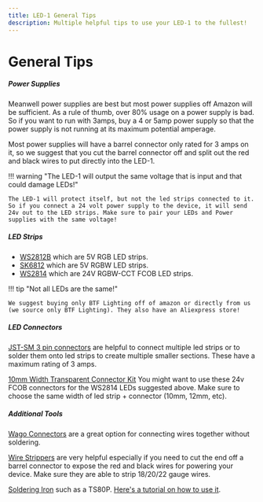 ```yaml
---
title: LED-1 General Tips
description: Multiple helpful tips to use your LED-1 to the fullest!
---
```

# General Tips

##### Power Supplies

Meanwell power supplies are best but most power supplies off Amazon will be sufficient. As a rule of thumb, over 80% usage on a power supply is bad. So if you want to run with 3amps, buy a 4 or 5amp power supply so that the power supply is not running at its maximum potential amperage.

Most power supplies will have a barrel connector only rated for 3 amps on it, so we suggest that you cut the barrel connector off and split out the red and black wires to put directly into the LED-1.

!!! warning "The LED-1 will output the same voltage that is input and that could damage LEDs!"

    The LED-1 will protect itself, but not the led strips connected to it. So if you connect a 24 volt power supply to the device, it will send 24v out to the LED strips. Make sure to pair your LEDs and Power supplies with the same voltage!

##### LED Strips

* <a href="https://www.amazon.com/dp/B01CDTEG1O" target="_blank" rel="noreferrer nofollow noopener">WS2812B</a> which are 5V RGB LED strips.
* <a href="https://www.amazon.com/BTF-LIGHTING-Individually-Addressable-Flexible-Non-waterproof/dp/B01N0MA729" target="_blank" rel="noreferrer nofollow noopener">SK6812</a> which are 5V RGBW LED strips.
* <a href="https://www.amazon.com/BTF-LIGHTING-Flexible-Lighting-Projects-Controller/dp/B0D1V5Y124" target="_blank" rel="noreferrer nofollow noopener">WS2814</a> which are 24V RGBW-CCT FCOB LED strips.

!!! tip "Not all LEDs are the same!"

    We suggest buying only BTF Lighting off of amazon or directly from us (we source only BTF Lighting). They also have an Aliexpress store!

##### LED Connectors

<a href="https://www.amazon.com/BTF-LIGHTING-Connectors-WS2812B-WS2811-WS2812/dp/B01DC0KIT2" target="_blank" rel="noreferrer nofollow noopener">JST-SM 3 pin connectors</a> are helpful to connect multiple led strips or to solder them onto led strips to create multiple smaller sections. These have a maximum rating of 3 amps.

<a href="https://www.amazon.com/BTF-LIGHTING-Chasing-Transparent-Connector-Controller/dp/B0CZ36T33F" target="_blank" rel="noreferrer nofollow noopener">10mm Width Transparent Connector Kit</a> You might want to use these 24v FCOB connectors for the WS2814 LEDs suggested above. Make sure to choose the same width of led strip + connector (10mm, 12mm, etc).

##### Additional Tools

<a href="https://www.amazon.com/Compact-Splicing-Connector-Assortment-221-2401/dp/B0CJ5QF3VX" target="_blank" rel="noreferrer nofollow noopener">Wago Connectors</a> are a great option for connecting wires together without soldering.

<a href="https://www.amazon.com/WGGE-Professional-crimping-Multi-Tool-Multi-Function/dp/B073YG65N2" target="_blank" rel="noreferrer nofollow noopener">Wire Strippers</a> are very helpful especially if you need to cut the end off a barrel connector to expose the red and black wires for powering your device. Make sure they are able to strip 18/20/22 gauge wires.

<a href="https://www.amazon.com/UY-CHAN-Programmable-Pocket-size-Soldering/dp/B07G71CKC4" target="_blank" rel="noreferrer nofollow noopener">Soldering Iron</a> such as a TS80P. <a href="https://www.youtube.com/watch?v=230S4yH0msQ" target="_blank" rel="noreferrer nofollow noopener">Here's a tutorial on how to use it</a>.